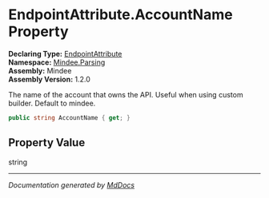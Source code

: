 ﻿<!--  
  <auto-generated>   
    The contents of this file were generated by a tool.  
    Changes to this file may be list if the file is regenerated  
  </auto-generated>   
-->

# EndpointAttribute.AccountName Property

**Declaring Type:** [EndpointAttribute](../index.md)  
**Namespace:** [Mindee.Parsing](../../index.md)  
**Assembly:** Mindee  
**Assembly Version:** 1.2.0

The name of the account that owns the API. Useful when using custom builder. Default to mindee.

```csharp
public string AccountName { get; }
```

## Property Value

string

___

*Documentation generated by [MdDocs](https://github.com/ap0llo/mddocs)*
